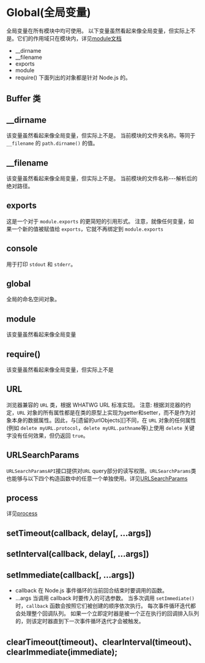 # Global(全局变量)

全局变量在所有模块中均可使用。 以下变量虽然看起来像全局变量，但实际上不是。它们的作用域只在模块内，详见[module文档](http://nodejs.cn/api/modules.html#modules_the_module_wrapper)
- __dirname
- __filename
- exports
- module
- require()
下面列出的对象都是针对 Node.js 的。

## Buffer 类

## __dirname
该变量虽然看起来像全局变量，但实际上不是。
当前模块的文件夹名称。等同于 `__filename` 的 `path.dirname()` 的值。

## __filename
该变量虽然看起来像全局变量，但实际上不是。
当前模块的文件名称---解析后的绝对路径。

## exports
这是一个对于 `module.exports` 的更简短的引用形式。
注意，就像任何变量，如果一个新的值被赋值给 `exports`，它就不再绑定到 `module.exports`

## console
用于打印 `stdout` 和 `stderr`。

## global
全局的命名空间对象。

## module
该变量虽然看起来像全局变量

## require()
该变量虽然看起来像全局变量，但实际上不是

## URL
浏览器兼容的 `URL` 类，根据 WHATWG URL 标准实现。
注意: 根据浏览器的约定，`URL` 对象的所有属性都是在类的原型上实现为getter和setter，而不是作为对象本身的数据属性。因此，与[遗留的urlObjects][]不同，在 `URL` 对象的任何属性(例如 `delete myURL.protocol`，`delete myURL.pathname`等)上使用 `delete` 关键字没有任何效果，但仍返回 `true`。

## URLSearchParams
`URLSearchParamsAPI`接口提供对`URL` query部分的读写权限。`URLSearchParams`类也能够与以下四个构造函数中的任意一个单独使用。详见[URLSearchParams](http://nodejs.cn/api/url.html#url_class_urlsearchparams)

## process
详见[process](http://nodejs.cn/api/process.html#process_process)

## setTimeout(callback, delay[, ...args])

## setInterval(callback, delay[, ...args])

## setImmediate(callback[, ...args])
- callback <Function> 在 Node.js 事件循环的当前回合结束时要调用的函数。
- ...args <any> 当调用 callback 时要传入的可选参数。
当多次调用 `setImmediate()` 时，`callback` 函数会按照它们被创建的顺序依次执行。 每次事件循环迭代都会处理整个回调队列。 如果一个立即定时器是被一个正在执行的回调排入队列的，则该定时器直到下一次事件循环迭代才会被触发。

## clearTimeout(timeout)、clearInterval(timeout)、clearImmediate(immediate);